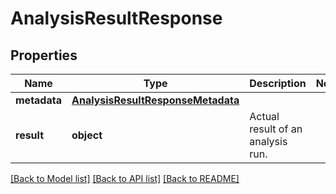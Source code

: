 # AnalysisResultResponse

## Properties
Name | Type | Description | Notes
------------ | ------------- | ------------- | -------------
**metadata** | [**AnalysisResultResponseMetadata**](AnalysisResultResponseMetadata.md) |  |
**result** | **object** | Actual result of an analysis run. |

[[Back to Model list]](../README.md#documentation-for-models) [[Back to API list]](../README.md#documentation-for-api-endpoints) [[Back to README]](../README.md)

